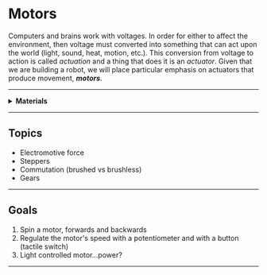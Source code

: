 # Motors

Computers and brains work with voltages. In order for either to affect the environment, then voltage must converted into something that can act upon the world (light, sound, heat, motion, etc.). This conversion from voltage to action is called *actuation* and a thing that does it is an *actuator*. Given that we are building a robot, we will place particular emphasis on actuators that produce movement, ***motors***.

----

<details><summary><b>Materials</b></summary><p>

Contents|Level|Description| # |Data|Link|
:-------|:---:|:----------|:-:|:--:|:--:|
DC Brushed Motor|01|6V Brushed DC motor|1|-|[-L-](https://www.amazon.co.uk/Gikfun-1V-6V-Hobby-Arduino-EK1894/dp/B07BHHP2BT)
Servo Mount|01|Mount for servo motor|2|-|[-L-](VK)
Servo Motor|01|FT90R Digital Micro Continuous Rotation Servo|2|-|[-L-](https://www.pololu.com/product/2817)
Servo Wheel|01|Wheels (70x8mm) for servos|2|-|[-L-](https://www.pololu.com/product/4925)
M2.5 bolt (6)|01|6 mm long M2.5 bolt|8|-|[-L-](https://www.accu.co.uk/pozi-pan-head-screws/9255-SPP-M2-5-6-A2)
M2.5 standoff (12/SS)|01|12 mm long socket-to-socket M2.5 standoff|4|-|[-L-](https://uk.farnell.com/wurth-elektronik/970120151/standoff-hex-female-female-12mm/dp/2884528)
DC Gearbox Motor|10|TT Gearbox DC Motor - 200RPM - 3 to 6VDC and wheel|2|-|[-L-](https://www.adafruit.com/product/3777#technical-details)
Motor Mount|10|Mount for TT Gearbox DC Motors - L-Bracket Type with hardware|2|-|[-L-](https://www.adafruit.com/product/3768)

</p></details>

----

## Topics

- Electromotive force
- Steppers
- Commutation (brushed vs brushless)
- Gears

----

## Goals

1. Spin a motor, forwards and backwards
2. Regulate the motor's speed with a potentiometer and with a button (tactile switch)
3. Light controlled motor...power?

----
